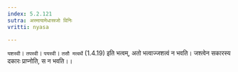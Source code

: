 ```yaml
---
index: 5.2.121
sutra: अस्मायामेधास्रजो विनिः
vritti: nyasa

---
```

`यशस्वी`। `तपस्वी`। `पयस्वी`। `तसौ मत्वर्थे` (1.4.19) इति भत्वम्, अतो भत्वाज्जशत्वं न भवति। जश्त्वेन सकारस्य दकारः प्राप्नोति, स न भवति।।